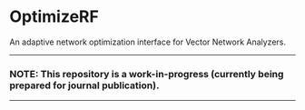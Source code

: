 # OptimizeRF
An adaptive network optimization interface for Vector Network Analyzers.

---

### NOTE: This repository is a work-in-progress (currently being prepared for journal publication).

---
